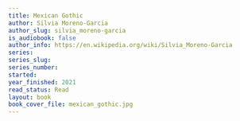 ```yaml
---
title: Mexican Gothic
author: Silvia Moreno-Garcia
author_slug: silvia_moreno-garcia
is_audiobook: false
author_info: https://en.wikipedia.org/wiki/Silvia_Moreno-Garcia
series: 
series_slug: 
series_number: 
started: 
year_finished: 2021
read_status: Read
layout: book
book_cover_file: mexican_gothic.jpg
---
```

